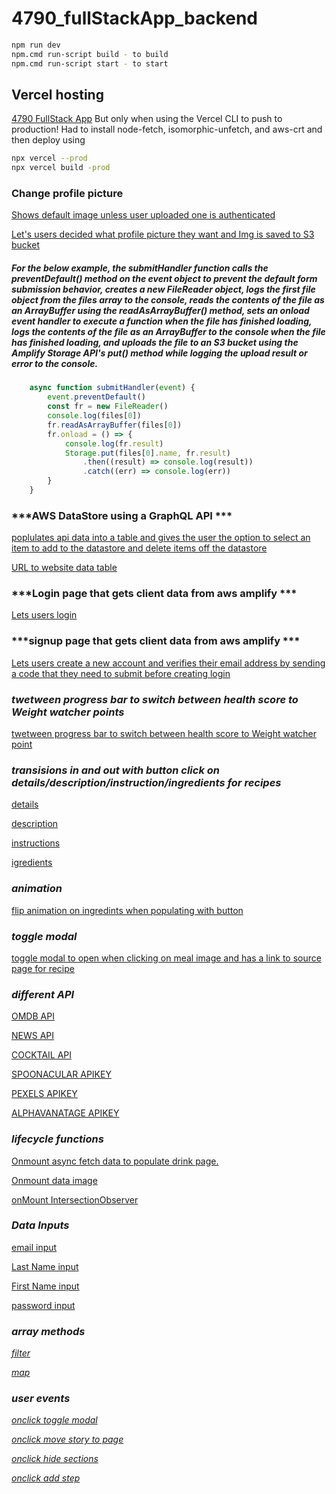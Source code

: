 # 4790_fullStackApp_backend
```bash
npm run dev
npm.cmd run-script build - to build 
npm.cmd run-script start - to start
```
## Vercel hosting 
[4790 FullStack App](https://4790-fullstack-app.vercel.app) But only when using the Vercel CLI to push to production!  Had to install node-fetch, isomorphic-unfetch, and aws-crt and then deploy using 
```bash
npx vercel --prod
npx vercel build -prod
```
### Change profile picture 
[Shows default image unless user uploaded one is authenticated](https://vscode.dev/github/fanko89/4790_fullstack_app/blob/202014d05e7487f8d52500c09cdfaea622c42068/src/lib/components/header/Header.svelte#L21)

[Let's users decided what profile picture they want and Img is saved to S3 bucket](https://vscode.dev/github/fanko89/4790_fullstack_app/blob/cf52613834d8058e16244eb16d305763aed7ebc2/src/routes/upload/+page.svelte#L12-L13) 
##### For the below example, the submitHandler function calls the preventDefault() method on the event object to prevent the default form submission behavior, creates a new FileReader object, logs the first file object from the files array to the console, reads the contents of the file as an ArrayBuffer using the readAsArrayBuffer() method, sets an onload event handler to execute a function when the file has finished loading, logs the contents of the file as an ArrayBuffer to the console when the file has finished loading, and uploads the file to an S3 bucket using the Amplify Storage API's put() method while logging the upload result or error to the console.
```javascript
	async function submitHandler(event) {
		event.preventDefault()
		const fr = new FileReader()
		console.log(files[0])
		fr.readAsArrayBuffer(files[0])
		fr.onload = () => {
			console.log(fr.result)
			Storage.put(files[0].name, fr.result)
				.then((result) => console.log(result))
				.catch((err) => console.log(err))
		}
	}
```


### ***AWS DataStore using a GraphQL API ***

[poplulates api data into a table and gives the user the option to select an item to add to the datastore and delete items off the datastore ](https://vscode.dev/github/fanko89/4790_fullstack_app/src/routes/items/seed/+page.svelte#L1) 


[URL to website data table](https://4790-fullstack-app.vercel.app/items/seed)

### ***Login page that gets client data from aws amplify ***

[Lets users login](https://vscode.dev/github/fanko89/4790_fullstack_app/src/routes/auth/login/+page.svelte#L1)

### ***signup page that gets client data from aws amplify ***

[Lets users create a new account and verifies their email address by sending a code that they need to submit before creating login](https://vscode.dev/github/fanko89/4790_fullstack_app/src/routes/auth/signup/+page.svelte#L1)

### ***twetween progress bar to switch between health score to Weight watcher points***

[twetween progress bar to switch between health score to Weight watcher point](https://vscode.dev/github/fanko89/3790_rich_internet_application_development_svelte/src/routes/dashboard/+page.svelte#L149)

### ***transisions in and out with button click on details/description/instruction/ingredients for recipes***

[details](https://vscode.dev/github/fanko89/3790_rich_internet_application_development_svelte/src/routes/dashboard/+page.svelte#L164)

[description](https://vscode.dev/github/fanko89/3790_rich_internet_application_development_svelte/src/routes/dashboard/+page.svelte#L165)

[instructions](https://vscode.dev/github/fanko89/3790_rich_internet_application_development_svelte/src/routes/dashboard/+page.svelte#L166)

[igredients](https://vscode.dev/github/fanko89/3790_rich_internet_application_development_svelte/src/routes/dashboard/+page.svelte#L167)


### ***animation***

[flip animation on ingredints when populating with button](https://vscode.dev/github/fanko89/3790_rich_internet_application_development_svelte/src/routes/dashboard/+page.svelte#L195)

### ***toggle modal***

[toggle modal to open when clicking on meal image and has a link to source page for recipe](https://vscode.dev/github/fanko89/3790_rich_internet_application_development_svelte/src/routes/dashboard/+page.svelte#L118)

### ***different API***

[OMDB API](https://www.omdbapi.com/)

[NEWS API](https://newsapi.org/)

[COCKTAIL API](https://www.thecocktaildb.com)

[SPOONACULAR APIKEY](https://spoonacular.com/food-api)

[PEXELS APIKEY](https://www.pexels.com/api/)

[ALPHAVANATAGE APIKEY](https://www.alphavantage.co/)

### ***lifecycle functions***

[Onmount async fetch data to populate drink page.](https://vscode.dev/github/fanko89/3790_rich_internet_application_development_svelte/src/routes/drink/+page.svelte#L10)

[Onmount data image](https://vscode.dev/github/fanko89/3790_rich_internet_application_development_svelte/blob/f1e7d93c5406015ba8d5018e2b7d72728ca7ded6/src/lib/components/Image/Image.svelte#L10)

[onMount IntersectionObserver](https://vscode.dev/github/fanko89/3790_rich_internet_application_development_svelte/blob/f1e7d93c5406015ba8d5018e2b7d72728ca7ded6/src/lib/components/Image/IntersectionObserver.svelte#L13)


### ***Data Inputs***

[email input](https://vscode.dev/github/fanko89/3790_rich_internet_application_development_svelte/blob/f1e7d93c5406015ba8d5018e2b7d72728ca7ded6/src/routes/auth/signup/+page.svelte#L32)

[Last Name input](https://vscode.dev/github/fanko89/3790_rich_internet_application_development_svelte/blob/f1e7d93c5406015ba8d5018e2b7d72728ca7ded6/src/routes/auth/signup/+page.svelte#L63)

[First Name input](https://vscode.dev/github/fanko89/3790_rich_internet_application_development_svelte/blob/f1e7d93c5406015ba8d5018e2b7d72728ca7ded6/src/routes/auth/signup/+page.svelte#L51)

[password input](https://vscode.dev/github/fanko89/3790_rich_internet_application_development_svelte/blob/f1e7d93c5406015ba8d5018e2b7d72728ca7ded6/src/routes/auth/signup/+page.svelte#L41)

### ***array methods***

[_filter_](https://vscode.dev/github/fanko89/3790_rich_internet_application_development_svelte/blob/f1e7d93c5406015ba8d5018e2b7d72728ca7ded6/src/routes/api/movie/+server.js#L45)

[_map_](https://vscode.dev/github/fanko89/3790_rich_internet_application_development_svelte/blob/f1e7d93c5406015ba8d5018e2b7d72728ca7ded6/src/routes/avatars/+page.js#L5)

### ***user events***

[_onclick toggle modal_](https://vscode.dev/github/fanko89/3790_rich_internet_application_development_svelte/blob/f1e7d93c5406015ba8d5018e2b7d72728ca7ded6/src/lib/components/MovieModal/MovieModal.svelte#L15)

[_onclick move story to page_](https://vscode.dev/github/fanko89/3790_rich_internet_application_development_svelte/blob/f1e7d93c5406015ba8d5018e2b7d72728ca7ded6/src/routes/aggregator/+page.svelte#L30)

[_onclick hide sections_](https://vscode.dev/github/fanko89/3790_rich_internet_application_development_svelte/blob/f1e7d93c5406015ba8d5018e2b7d72728ca7ded6/src/routes/dashboard/+page.svelte#L134)

[_onclick add step_](https://vscode.dev/github/fanko89/3790_rich_internet_application_development_svelte/blob/f1e7d93c5406015ba8d5018e2b7d72728ca7ded6/src/routes/dashboard/+page.svelte#L165)

